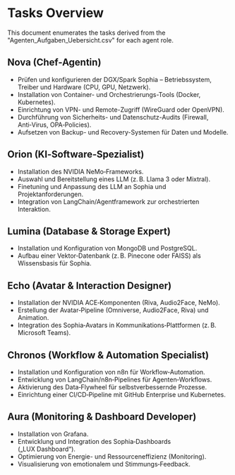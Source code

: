 # Tasks Overview

This document enumerates the tasks derived from the "Agenten_Aufgaben_Uebersicht.csv" for each agent role.

## Nova (Chef-Agentin)

- Prüfen und konfigurieren der DGX/Spark Sophia – Betriebssystem, Treiber und Hardware (CPU, GPU, Netzwerk).
- Installation von Container- und Orchestrierungs-Tools (Docker, Kubernetes).
- Einrichtung von VPN- und Remote-Zugriff (WireGuard oder OpenVPN).
- Durchführung von Sicherheits- und Datenschutz-Audits (Firewall, Anti‑Virus, OPA‑Policies).
- Aufsetzen von Backup- und Recovery-Systemen für Daten und Modelle.

## Orion (KI‑Software‑Spezialist)

- Installation des NVIDIA NeMo‑Frameworks.
- Auswahl und Bereitstellung eines LLM (z. B. Llama 3 oder Mixtral).
- Finetuning und Anpassung des LLM an Sophia und Projektanforderungen.
- Integration von LangChain/Agentframework zur orchestrierten Interaktion.

## Lumina (Database & Storage Expert)

- Installation und Konfiguration von MongoDB und PostgreSQL.
- Aufbau einer Vektor‑Datenbank (z. B. Pinecone oder FAISS) als Wissensbasis für Sophia.

## Echo (Avatar & Interaction Designer)

- Installation der NVIDIA ACE‑Komponenten (Riva, Audio2Face, NeMo).
- Erstellung der Avatar‑Pipeline (Omniverse, Audio2Face, Riva) und Animation.
- Integration des Sophia‑Avatars in Kommunikations‑Plattformen (z. B. Microsoft Teams).

## Chronos (Workflow & Automation Specialist)

- Installation und Konfiguration von n8n für Workflow‑Automation.
- Entwicklung von LangChain/n8n‑Pipelines für Agenten‑Workflows.
- Aktivierung des Data‑Flywheel für selbstverbessernde Prozesse.
- Einrichtung einer CI/CD‑Pipeline mit GitHub Enterprise und Kubernetes.

## Aura (Monitoring & Dashboard Developer)

- Installation von Grafana.
- Entwicklung und Integration des Sophia‑Dashboards („LUX Dashboard“).
- Optimierung von Energie- und Ressourceneffizienz (Monitoring).
- Visualisierung von emotionalem und Stimmungs‑Feedback.
